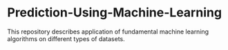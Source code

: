 # Prediction-Using-Machine-Learning
This repository describes application of fundamental machine learning algorithms on different types of datasets.

